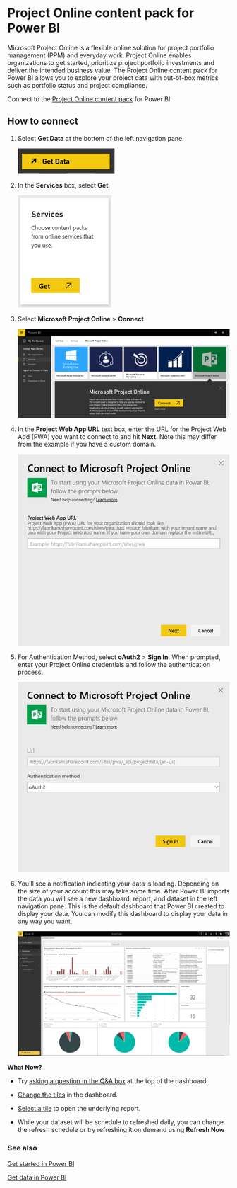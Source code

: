 <properties 
   pageTitle="Project Online content pack for Power BI"
   description="Project Online content pack for Power BI"
   services="powerbi" 
   documentationCenter="" 
   authors="theresapalmer" 
   manager="mblythe" 
   backup=""
   editor=""
   tags=""
   qualityFocus="no"
   qualityDate=""/>
 
<tags
   ms.service="powerbi"
   ms.devlang="NA"
   ms.topic="article"
   ms.tgt_pltfrm="NA"
   ms.workload="powerbi"
   ms.date="05/09/2016"
   ms.author="tpalmer"/>
# Project Online content pack for Power BI

Microsoft Project Online is a flexible online solution for project portfolio management (PPM) and everyday work. Project Online enables organizations to get started, prioritize project portfolio investments and deliver the intended business value. The Project Online content pack for Power BI allows you to explore your project data with out-of-box metrics such as portfolio status and project compliance.

Connect to the [Project Online content pack](https://app.powerbi.com/getdata/services/project-online) for Power BI.

## How to connect

1. Select **Get Data** at the bottom of the left navigation pane.

	![](media/powerbi-content-pack-project-online/getdata.png)

2.  In the **Services** box, select **Get**.

	![](media/powerbi-content-pack-project-online/services.png)

3.  Select **Microsoft Project Online** \> **Connect**. 

	![](media/powerbi-content-pack-project-online/connect.png)

4. In the **Project Web App URL** text box, enter the URL for the Project Web Add (PWA) you want to connect to and hit **Next**. Note this may differ from the example if you have a custom domain.

    ![](media/powerbi-content-pack-project-online/params.png)

5. For Authentication Method, select **oAuth2** \> **Sign In**. When prompted, enter your Project Online credentials and follow the authentication process.

	![](media/powerbi-content-pack-project-online/creds.png)

6.  You’ll see a notification indicating your data is loading. Depending on the size of your account this may take some time. After Power BI imports the data you will see a new dashboard, report, and dataset in the left navigation pane. This is the default dashboard that Power BI created to display your data. You can modify this dashboard to display your data in any way you want.

	![](media/powerbi-content-pack-project-online/dashboard2.png)

**What Now?**

- Try [asking a question in the Q&A box](powerbi-service-q-and-a.md) at the top of the dashboard

- [Change the tiles](powerbi-service-edit-a-tile-in-a-dashboard.md) in the dashboard.

- [Select a tile](powerbi-service-dashboard-tiles.md) to open the underlying report.

- While your dataset will be schedule to refreshed daily, you can change the refresh schedule or try refreshing it on demand using **Refresh Now**

### See also

[Get started in Power BI](powerbi-service-get-started.md)

[Get data in Power BI](powerbi-service-get-data.md)


